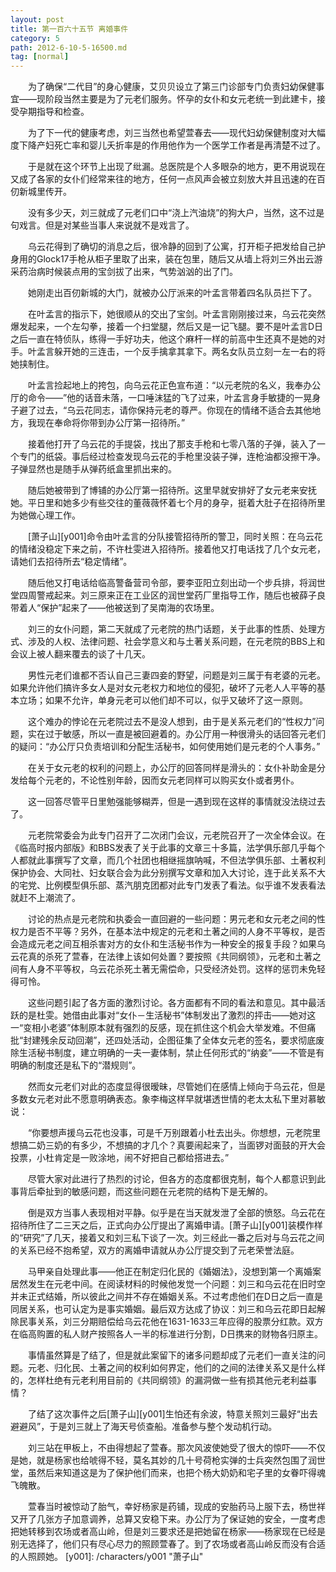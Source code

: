 ```yaml
---
layout: post
title: 第一百六十五节 离婚事件
category: 5
path: 2012-6-10-5-16500.md
tag: [normal]
---
```


　　为了确保“二代目”的身心健康，艾贝贝设立了第三门诊部专门负责妇幼保健事宜——现阶段当然主要是为了元老们服务。怀孕的女仆和女元老统一到此建卡，接受孕期指导和检查。

　　为了下一代的健康考虑，刘三当然也希望萱春去——现代妇幼保健制度对大幅度下降产妇死亡率和婴儿夭折率是的作用他作为一个医学工作者是再清楚不过了。

　　于是就在这个环节上出现了纰漏。总医院是个人多眼杂的地方，更不用说现在又成了各家的女仆们经常来往的地方，任何一点风声会被立刻放大并且迅速的在百仞新城里传开。

　　没有多少天，刘三就成了元老们口中“浇上汽油烧”的狗大户，当然，这不过是句戏言。但是对某些当事人来说就不是戏言了。

　　乌云花得到了确切的消息之后，很冷静的回到了公寓，打开柜子把发给自己护身用的Glock17手枪从柜子里取了出来，装在包里，随后又从墙上将刘三外出云游采药治病时候装点用的宝剑拔了出来，气势汹汹的出了门。

　　她刚走出百仞新城的大门，就被办公厅派来的叶孟言带着四名队员拦下了。

　　在叶孟言的指示下，她很顺从的交出了宝剑。叶孟言刚刚接过来，乌云花突然爆发起来，一个左勾拳，接着一个扫堂腿，然后又是一记飞腿。要不是叶孟言D日之后一直在特侦队，练得一手好功夫，他这个麻杆一样的前高中生还真不是她的对手。叶孟言躲开她的三连击，一个反手擒拿其拿下。两名女队员立刻一左一右的将她挟制住。

　　叶孟言捡起地上的挎包，向乌云花正色宣布道：“以元老院的名义，我奉办公厅的命令——”他的话音未落，一口唾沫猛的飞了过来，叶孟言身手敏捷的一晃身子避了过去，“乌云花同志，请你保持元老的尊严。你现在的情绪不适合去其他地方，我现在奉命将你带到办公厅第一招待所。”

　　接着他打开了乌云花的手提袋，找出了那支手枪和七零八落的子弹，装入了一个专门的纸袋。事后经过检查发现乌云花的手枪里没装子弹，连枪油都没擦干净。子弹显然也是随手从弹药纸盒里抓出来的。

　　随后她被带到了博铺的办公厅第一招待所。这里早就安排好了女元老来安抚她。平日里和她多少有些交往的董薇薇怀着七个月的身孕，挺着大肚子在招待所里为她做心理工作。

　　[萧子山][y001]命令由叶孟言的分队接管招待所的警卫，同时关照：在乌云花的情绪没稳定下来之前，不许杜雯进入招待所。接着他又打电话找了几个女元老，请她们去招待所去“稳定情绪”。

　　随后他又打电话给临高警备营司令部，要李亚阳立刻出动一个步兵排，将润世堂四周警戒起来。刘三原来正在工业区的润世堂药厂里指导工作，随后也被薛子良带着人“保护”起来了——他被送到了吴南海的农场里。

　　刘三的女仆问题，第二天就成了元老院的热门话题，关于此事的性质、处理方式、涉及的人权、法律问题、社会学意义和与土著关系问题，在元老院的BBS上和会议上被人翻来覆去的谈了十几天。

　　男性元老们谁都不否认自己三妻四妾的野望，问题是刘三属于有老婆的元老。如果允许他们搞许多女人是对女元老权力和地位的侵犯，破坏了元老人人平等的基本立场；如果不允许，单身元老可以他们却不可以，似乎又破坏了这一原则。

　　这个难办的悖论在元老院过去不是没人想到，由于是关系元老们的“性权力”问题，实在过于敏感，所以一直是被回避着的。办公厅用一种很滑头的话回答元老们的疑问：“办公厅只负责培训和分配生活秘书，如何使用她们是元老的个人事务。”

　　在关于女元老的权利的问题上，办公厅的回答同样是滑头的：女仆补助金是分发给每个元老的，不论性别年龄，因而女元老同样可以购买女仆或者男仆。

　　这一回答尽管平日里勉强能够糊弄，但是一遇到现在这样的事情就没法绕过去了。

　　元老院常委会为此专门召开了二次闭门会议，元老院召开了一次全体会议。在《临高时报内部版》和BBS发表了关于此事的文章三十多篇，法学俱乐部几乎每个人都就此事撰写了文章，而几个社团也相继摇旗呐喊，不但法学俱乐部、土著权利保护协会、大同社、妇女联合会为此分别撰写文章和加入大讨论，连于此关系不大的宅党、比例模型俱乐部、蒸汽朋克团都对此专门发表了看法。似乎谁不发表看法就赶不上潮流了。

　　讨论的热点是元老院和执委会一直回避的一些问题：男元老和女元老之间的性权力是否不平等？另外，在基本法中规定的元老和土著之间的人身不平等权，是否会造成元老之间互相杀害对方的女仆和生活秘书作为一种安全的报复手段？如果乌云花真的杀死了萱春，在法律上该如何处置？要按照《共同纲领》，元老和土著之间有人身不平等权，乌云花杀死土著无需偿命，只受经济处罚。这样的惩罚未免轻得可怜。

　　这些问题引起了各方面的激烈讨论。各方面都有不同的看法和意见。其中最活跃的是杜雯。她借由此事对“女仆－生活秘书”体制发出了激烈的抨击——她对这一“变相小老婆”体制原本就有强烈的反感，现在抓住这个机会大举发难。不但痛批“封建残余反动回潮”，还四处活动，企图征集了全体女元老的签名，要求彻底废除生活秘书制度，建立明确的一夫一妻体制，禁止任何形式的“纳妾”——不管是有明确的制度还是私下的“潜规则”。

　　然而女元老们对此的态度显得很暧昧，尽管她们在感情上倾向于乌云花，但是多数女元老对此不愿意明确表态。象李梅这样早就堪透世情的老太太私下里对慕敏说：

　　“你要想声援乌云花也没事，可是千万别跟着小杜去出头。你想想，元老院里想搞二奶三奶的有多少，不想搞的才几个？真要闹起来了，当面锣对面鼓的开大会投票，小杜肯定是一败涂地，闹不好把自己都给搭进去。”

　　尽管大家对此进行了热烈的讨论，但各方的态度都很克制，每个人都意识到此事背后牵扯到的敏感问题，而这些问题在元老院的结构下是无解的。

　　倒是双方当事人表现相对平静。似乎是在当天就发泄了全部的愤怒。乌云花在招待所住了二三天之后，正式向办公厅提出了离婚申请。[萧子山][y001]装模作样的“研究”了几天，接着又和刘三私下谈了一次。刘三经此一番之后对与乌云花之间的关系已经不抱希望，双方的离婚申请就从办公厅提交到了元老荣誉法庭。

　　马甲亲自处理此事——他正在制定归化民的《婚姻法》，没想到第一个离婚案居然发生在元老中间。在阅读材料的时候他发觉一个问题：刘三和乌云花在旧时空并未正式结婚，所以彼此之间并不存在婚姻关系。不过考虑他们在D日之后一直是同居关系，也可认定为是事实婚姻。最后双方达成了协议：刘三和乌云花即日起解除民事关系，刘三分期赔偿给乌云花他在1631-1633三年应得的股票分红款。双方在临高购置的私人财产按照各人一半的标准进行分割，D日携来的财物各归原主。

　　事情虽然算是了结了，但是就此案留下的诸多问题却成了元老们一直关注的问题。元老、归化民、土著之间的权利如何界定，他们的之间的法律关系又是什么样的，怎样杜绝有元老利用目前的《共同纲领》的漏洞做一些有损其他元老利益事情？

　　了结了这次事件之后[萧子山][y001]生怕还有余波，特意关照刘三最好“出去避避风”，于是刘三就上了海天号侦查船。准备参与整个发动机行动。

　　刘三站在甲板上，不由得想起了萱春。那次风波使她受了很大的惊吓——不仅是她，就是杨家也给唬得不轻，莫名其妙的几十号荷枪实弹的士兵突然包围了润世堂，虽然后来知道这是为了保护他们而来，也把个杨大奶奶和宅子里的女眷吓得魂飞魄散。

　　萱春当时被惊动了胎气，幸好杨家是药铺，现成的安胎药马上服下去，杨世祥又开了几张方子加意调养，总算又安稳下来。办公厅为了保证她的安全，一度考虑把她转移到农场或者高山岭，但是刘三要求还是把她留在杨家——杨家现在已经是别无选择了，他们只有尽心尽力的照顾萱春了。到了农场或者高山岭反而没有合适的人照顾她。
[y001]: /characters/y001 "萧子山"
